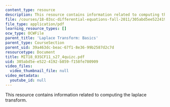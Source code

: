 ```yaml
---
content_type: resource
description: This resource contains information related to computing the laplace transform.
file: /courses/18-03sc-differential-equations-fall-2011/305abd5ee5224192b859f158fe780909_MIT18_03SCF11_s27_4quizc.pdf
file_type: application/pdf
learning_resource_types: []
ocw_type: OCWFile
parent_title: 'Laplace Transform: Basics'
parent_type: CourseSection
parent_uid: 39a463dc-beac-67f1-8e36-99b2587d2c7d
resourcetype: Document
title: MIT18_03SCF11_s27_4quizc.pdf
uid: 305abd5e-e522-4192-b859-f158fe780909
video_files:
  video_thumbnail_file: null
video_metadata:
  youtube_id: null
---
```

This resource contains information related to computing the laplace transform.